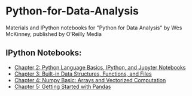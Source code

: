 # Python-for-Data-Analysis
Materials and IPython notebooks for "Python for Data Analysis" by Wes McKinney, published by O'Reilly Media


## IPython Notebooks:
* [Chapter 2: Python Language Basics, IPython, and Jupyter Notebooks](notebooks/Chapter2/Chapter2.ipynb)
* [Chapter 3: Built-in Data Structures, Functions, and Files](notebooks/Chapter3/Chapter3.ipynb)
* [Chapter 4: Numpy Basic: Arrays and Vectorized Computation](notebooks/Chapter4/Chapter4.ipynb)
* [Chapter 5: Getting Started with Pandas](notebooks/Chapter5/Chapter5.ipynb)